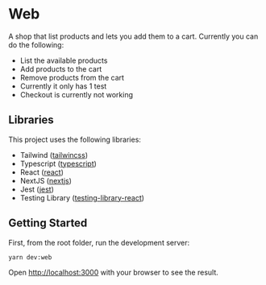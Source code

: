 # Web

A shop that list products and lets you add them to a cart. Currently you can do the following:

- List the available products
- Add products to the cart
- Remove products from the cart
- Currently it only has 1 test
- Checkout is currently not working

## Libraries

This project uses the following libraries:

- Tailwind ([tailwincss](https://tailwindcss.com/))
- Typescript ([typescript](https://www.typescriptlang.org/))
- React ([react](https://reactjs.org/))
- NextJS ([nextjs](https://nextjs.org/))
- Jest ([jest](https://jestjs.io/))
- Testing Library ([testing-library-react](https://testing-library.com/))

## Getting Started

First, from the root folder, run the development server:

```bash
yarn dev:web
```

Open [http://localhost:3000](http://localhost:3000) with your browser to see the result.
